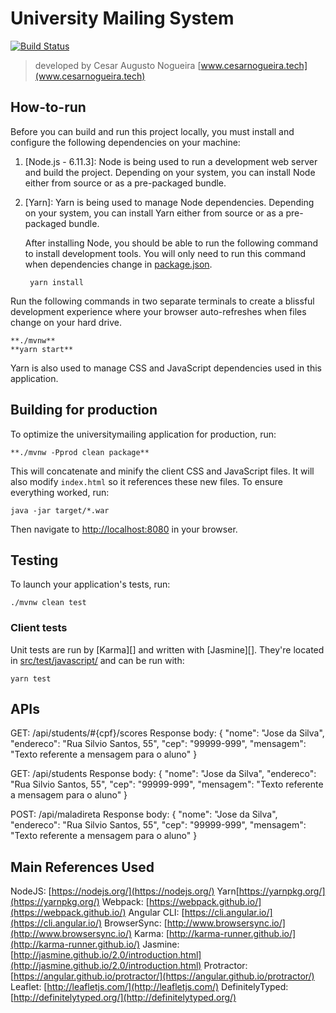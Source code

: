 # University Mailing System 

[![Build Status](https://travis-ci.org/CesarNog/university-mailing-system.svg?branch=master)](https://travis-ci.org/CesarNog/university-mailing-system)

> developed by Cesar Augusto Nogueira [www.cesarnogueira.tech](www.cesarnogueira.tech)

## How-to-run

Before you can build and run this project locally, you must install and configure the following dependencies on your machine:

1. [Node.js - 6.11.3]: Node is being used to run a development web server and build the project.
   Depending on your system, you can install Node either from source or as a pre-packaged bundle.
2. [Yarn]: Yarn is being used to manage Node dependencies.
   Depending on your system, you can install Yarn either from source or as a pre-packaged bundle.

	After installing Node, you should be able to run the following command to install development tools.
	You will only need to run this command when dependencies change in [package.json](package.json).

		yarn install

Run the following commands in two separate terminals to create a blissful development experience where your browser auto-refreshes when files change on your hard drive.

    **./mvnw**
    **yarn start**

Yarn is also used to manage CSS and JavaScript dependencies used in this application.


## Building for production

To optimize the universitymailing application for production, run:

    **./mvnw -Pprod clean package**

This will concatenate and minify the client CSS and JavaScript files. It will also modify `index.html` so it references these new files.
To ensure everything worked, run:

    java -jar target/*.war

Then navigate to [http://localhost:8080](http://localhost:8080) in your browser.


## Testing

To launch your application's tests, run:

    ./mvnw clean test

### Client tests

Unit tests are run by [Karma][] and written with [Jasmine][]. They're located in [src/test/javascript/](src/test/javascript/) and can be run with:

    yarn test

## APIs

GET​: /api/students/#{cpf}/scores
Response body: 
{
"nome": "Jose da Silva",
"endereco": "Rua Silvio Santos, 55",
"cep": "99999-999",
"mensagem": "Texto referente a mensagem para o aluno"
}

GET​: /api/students
Response body: 
{
"nome": "Jose da Silva",
"endereco": "Rua Silvio Santos, 55",
"cep": "99999-999",
"mensagem": "Texto referente a mensagem para o aluno"
}

POST​: /api/maladireta
Response body: 
{
"nome": "Jose da Silva",
"endereco": "Rua Silvio Santos, 55",
"cep": "99999-999",
"mensagem": "Texto referente a mensagem para o aluno"
}

## Main References Used

   NodeJS: [https://nodejs.org/](https://nodejs.org/)
   Yarn[https://yarnpkg.org/](https://yarnpkg.org/)
    Webpack: [https://webpack.github.io/](https://webpack.github.io/)
	Angular CLI: [https://cli.angular.io/](https://cli.angular.io/)
	BrowserSync: [http://www.browsersync.io/](http://www.browsersync.io/)
	Karma: [http://karma-runner.github.io/](http://karma-runner.github.io/)
	Jasmine: [http://jasmine.github.io/2.0/introduction.html](http://jasmine.github.io/2.0/introduction.html)
	Protractor: [https://angular.github.io/protractor/](https://angular.github.io/protractor/)
	Leaflet: [http://leafletjs.com/](http://leafletjs.com/)
	DefinitelyTyped: [http://definitelytyped.org/](http://definitelytyped.org/)
